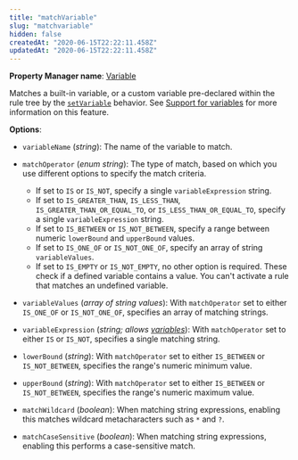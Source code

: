 ```yaml
---
title: "matchVariable"
slug: "matchvariable"
hidden: false
createdAt: "2020-06-15T22:22:11.458Z"
updatedAt: "2020-06-15T22:22:11.458Z"
---
```

__Property Manager name__: [Variable](https://control.akamai.com/wh/CUSTOMER/AKAMAI/en-US/WEBHELP/property-manager/property-manager-help/csh_lookup.html?id=PM_0056)

Matches a built-in variable, or a custom variable pre-declared within the rule tree by the [`setVariable`](#setvariable) behavior.  See [Support for variables](#vf) for more information on this feature.

__Options__:

- `variableName` (_string_): The name of the variable to match.

- `matchOperator` (_enum string_): The type of match, based on which you use different options to specify the match criteria.

    - If set to `IS` or `IS_NOT`, specify a single `variableExpression`       string.
    - If set to `IS_GREATER_THAN`, `IS_LESS_THAN`,       `IS_GREATER_THAN_OR_EQUAL_TO`, or `IS_LESS_THAN_OR_EQUAL_TO`,       specify a single `variableExpression` string.
    - If set to `IS_BETWEEN` or `IS_NOT_BETWEEN`, specify a range       between numeric `lowerBound` and `upperBound` values.
    - If set to `IS_ONE_OF` or `IS_NOT_ONE_OF`, specify an array of       string `variableValues`.
    - If set to `IS_EMPTY` or `IS_NOT_EMPTY`, no other option is       required. These check if a defined variable contains a value.       You can't activate a rule that matches an undefined variable.

- `variableValues` (_array of string values_): With `matchOperator` set to either `IS_ONE_OF` or `IS_NOT_ONE_OF`, specifies an array of matching strings.

- `variableExpression` (_string; allows [variables](#vf)_): With `matchOperator` set to either `IS` or `IS_NOT`, specifies a single matching string.

- `lowerBound` (_string_): With `matchOperator` set to either `IS_BETWEEN` or `IS_NOT_BETWEEN`, specifies the range's numeric minimum value.

- `upperBound` (_string_): With `matchOperator` set to either `IS_BETWEEN` or `IS_NOT_BETWEEN`, specifies the range's numeric maximum value.

- `matchWildcard` (_boolean_): When matching string expressions, enabling this matches wildcard metacharacters such as `*` and `?`.

- `matchCaseSensitive` (_boolean_): When matching string expressions, enabling this performs a case-sensitive match.
